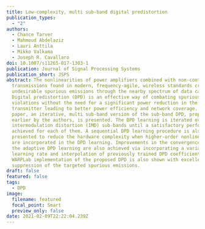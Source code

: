 ```yaml
---
title: Low-complexity, multi sub-band digital predistortion
publication_types:
  - "2"
authors:
  - Chance Tarver
  - Mahmoud Abdelaziz
  - Lauri Anttila
  - Mikko Valkama
  - Joseph R. Cavallaro
doi: 10.1007/s11265-017-1303-1
publication: Journal of Signal Processing Systems
publication_short: JSPS
abstract: The nonlinearities of power amplifiers combined with non-contiguous
  transmissions found in modern, frequency-agile, wireless standards create
  undesirable spurious emissions through the nearby spectrum of data carriers.
  Digital predistortion (DPD) is an effective way of combating spurious emission
  violations without the need for a significant power reduction in the
  transmitter leading to better power efficiency and network coverage. In this
  paper, an iterative, multi sub-band version of the sub-band DPD, proposed
  earlier by the authors, is presented. The DPD learning is iterated over
  intermodulation distortion (IMD) sub-bands until a satisfactory performance is
  achieved for each of them. A sequential DPD learning procedure is also
  presented to reduce the hardware complexity when higher-order nonlinearities
  are incorporated in the DPD learning. Improvements in the convergence speed of
  the adaptive DPD learning are also achieved via incorporating a variable
  learning rate and interpolation of previously trained DPD coefficients. A
  WARPLab implementation of the proposed DPD is also shown with excellent
  suppression of the targeted spurious emissions.
draft: false
featured: false
tags:
  - DPD
image:
  filename: featured
  focal_point: Smart
  preview_only: false
date: 2021-02-09T22:22:04.239Z
---
```

